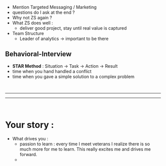 
- Mention Targeted Messaging / Marketing 
- questions do I ask at the end ?
- Why not ZS again ? 
- What ZS does well :
  - deliver good project, stay until real value is captured 
- Team Structure 
  - Leader of analytics -> important to be there

## Behavioral-Interview
- **STAR Method** : Situation -> Task -> Action -> Result
- time when you hand handled a conflict 
- time when you gave a simple solution to a complex problem

<br>
<hr>
<hr>
<br>

# Your story : 

- What drives you :
  - passion to learn : every time I meet veterans I realize there is so much more for me to learn. This really excites me and drives me forward. 
  - 